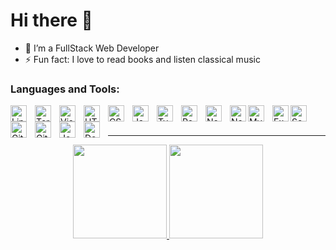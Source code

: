# Hi there 👋 

- 🌱  I’m a FullStack Web Developer
- ⚡  Fun fact: I love to read books and listen classical music

### Languages and Tools:

<img align="left" alt="Linux" width="26px" src="https://user-images.githubusercontent.com/85764731/154803896-e695eb82-c6a7-4bdc-911e-a7a7f3ac1204.png" style="padding-right:10px;" />
<img align="left" alt="Terminal" width="26px" src="https://user-images.githubusercontent.com/85764731/154804084-a7b574da-d1e1-4691-bebf-384dd64cc7fc.png" style="padding-right:10px;" />
<img align="left" alt="Visual Studio Code" width="26px" src="https://cdn.jsdelivr.net/gh/devicons/devicon/icons/vscode/vscode-original.svg" style="padding-right:10px;" />
<img align="left" alt="HTML5" width="26px" src="https://cdn.jsdelivr.net/gh/devicons/devicon/icons/html5/html5-original.svg" style="padding-right:10px;" />
<img align="left" alt="CSS3" width="26px" src="https://cdn.jsdelivr.net/gh/devicons/devicon/icons/css3/css3-original.svg" style="padding-right:10px;" />
<img align="left" alt="JavaScript" width="26px" src="https://cdn.jsdelivr.net/gh/devicons/devicon/icons/javascript/javascript-original.svg" style="padding-right:10px;" />
<img align="left" alt="TypeScript" width="26px" src="https://cdn.jsdelivr.net/gh/devicons/devicon/icons/typescript/typescript-original.svg" style="padding-right:10px;" />
<!-- <img align="left" alt="Pyhton" width="26px" src="https://user-images.githubusercontent.com/85764731/154804127-ac7bdf73-494a-424c-828b-ae8fb1615960.png" style="padding-right:10px;" /> -->
<img align="left" alt="React" width="26px" src="https://cdn.jsdelivr.net/gh/devicons/devicon/icons/react/react-original.svg" style="padding-right:10px;" />
<img align="left" alt="Node.js" width="26px" src="https://cdn.jsdelivr.net/gh/devicons/devicon/icons/nodejs/nodejs-original.svg" style="padding-right:10px;" />
<img align="left" alt="NestJS" width="26px" src="https://cdn.jsdelivr.net/gh/devicons/devicon/icons/nestjs/nestjs-plain.svg" />
<img align="left" alt="MySQL" width="26px" src="https://cdn.jsdelivr.net/gh/devicons/devicon/icons/mysql/mysql-original.svg" style="padding-right:10px;" />
<img align="left" alt="Express" width="26px" src="https://cdn.jsdelivr.net/gh/devicons/devicon/icons/express/express-original.svg" />
<img align="left" alt="Sequelize" width="26px" src="https://cdn.jsdelivr.net/gh/devicons/devicon/icons/sequelize/sequelize-original.svg" />
<img align="left" alt="Git" width="26px" src="https://cdn.jsdelivr.net/gh/devicons/devicon/icons/git/git-original.svg" style="padding-right:10px;" />
<img align="left" alt="GitHub" width="26px" src="https://user-images.githubusercontent.com/3369400/139448065-39a229ba-4b06-434b-bc67-616e2ed80c8f.png" style="padding-right:10px;" />


<img align="left" alt="Jest" width="26px" src="https://user-images.githubusercontent.com/85764731/154803983-010a6f92-0d75-4351-a453-4ecdfa8d0da7.png" style="padding-right:10px;" />
<img align="left" alt="Docker" width="26px" src="https://user-images.githubusercontent.com/85764731/154804037-7898b9ef-344a-48b6-b14c-92b3da9b6f3e.png" style="padding-right:10px;" />



<br />
<br />

---
 <div align="center">
  <a href="https://github.com/EnzoThome-et">  <img height="150em" src="https://github-readme-stats.vercel.app/api?username=EnzoThome-et&show_icons=true&theme=dracula&include_all_commits=true&count_private=true"/>
  <img height="150em" src="https://github-readme-stats.vercel.app/api/top-langs/?username=EnzoThome-et&theme=dracula"/> 
</div>
